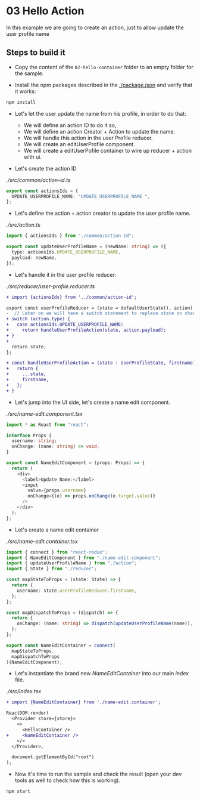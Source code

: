 # 03 Hello Action

In this example we are going to create an action, just to allow
update the user profile name

## Steps to build it

- Copy the content of the `02-hello-container` folder to an empty folder for the sample.

- Install the npm packages described in the [./package.json](./package.json) and verify that it works:

```bash
npm install
```

- Let's let the user update the name from his profile, in order to do that:

  - We will define an action ID to do it so,
  - We will define an action Creator + Action to update the name.
  - We will handle this action in the user Profile reducer.
  - We will create an editUserProfile component.
  - We will create a editUserPofile container to wire up reducer +
    action with ui.

- Let's create the action ID

_./src/common/action-id.ts_

```typescript
export const actionsIds = {
  UPDATE_USERPROFILE_NAME: "UPDATE_USERPROFILE_NAME ",
};
```

- Let's define the action + action creator to update
  the user profile name.

_./src/action.ts_

```typescript
import { actionsIds } from "./common/action-id";

export const updateUserProfileName = (newName: string) => ({
  type: actionsIds.UPDATE_USERPROFILE_NAME,
  payload: newName,
});
```

- Let's handle it in the user profile reducer:

_./src/reducer/user-profile.reducer.ts_

```diff
+ import {actionsIds} from '../common/action-id';

export const userProfileReducer = (state = defaultUserState(), action) => {
-  // Later on we will have a switch statement to replace state on changes.
+ switch (action.type) {
+   case actionsIds.UPDATE_USERPROFILE_NAME:
+     return handleUserProfileAction(state, action.payload);
+ }
+
  return state;
};

+ const handleUserProfileAction = (state : UserProfileState, firstname) => {
+   return {
+     ...state,
+     firstname,
+   };
+ }
```

- Let's jump into the UI side, let's create a name edit component.

_./src/name-edit.component.tsx_

```typescript
import * as React from "react";

interface Props {
  username: string;
  onChange: (name: string) => void;
}

export const NameEditComponent = (props: Props) => {
  return (
    <div>
      <label>Update Name:</label>
      <input
        value={props.username}
        onChange={(e) => props.onChange(e.target.value)}
      />
    </div>
  );
};
```

- Let's create a name edit container

_./src/name-edit.container.tsx_

```typescript
import { connect } from "react-redux";
import { NameEditComponent } from "./name-edit.component";
import { updateUserProfileName } from "./action";
import { State } from "./reducer";

const mapStateToProps = (state: State) => {
  return {
    username: state.userProfileReducer.firstname,
  };
};

const mapDispatchToProps = (dispatch) => {
  return {
    onChange: (name: string) => dispatch(updateUserProfileName(name)),
  };
};

export const NameEditContainer = connect(
  mapStateToProps,
  mapDispatchToProps
)(NameEditComponent);
```

- Let's instantiate the brand new _NameEditContainer_ into
  our main _index_ file.

_./src/index.tsx_

```diff
+ import {NameEditContainer} from './name-edit.container';
```

```diff
ReactDOM.render(
  <Provider store={store}>
    <>
      <HelloContainer />
+     <NameEditContainer />
    </>
  </Provider>,

  document.getElementById("root")
);
```

- Now it's time to run the sample and check the result (open your
  dev tools as well to check how this is working).

```typescript
npm start
```
